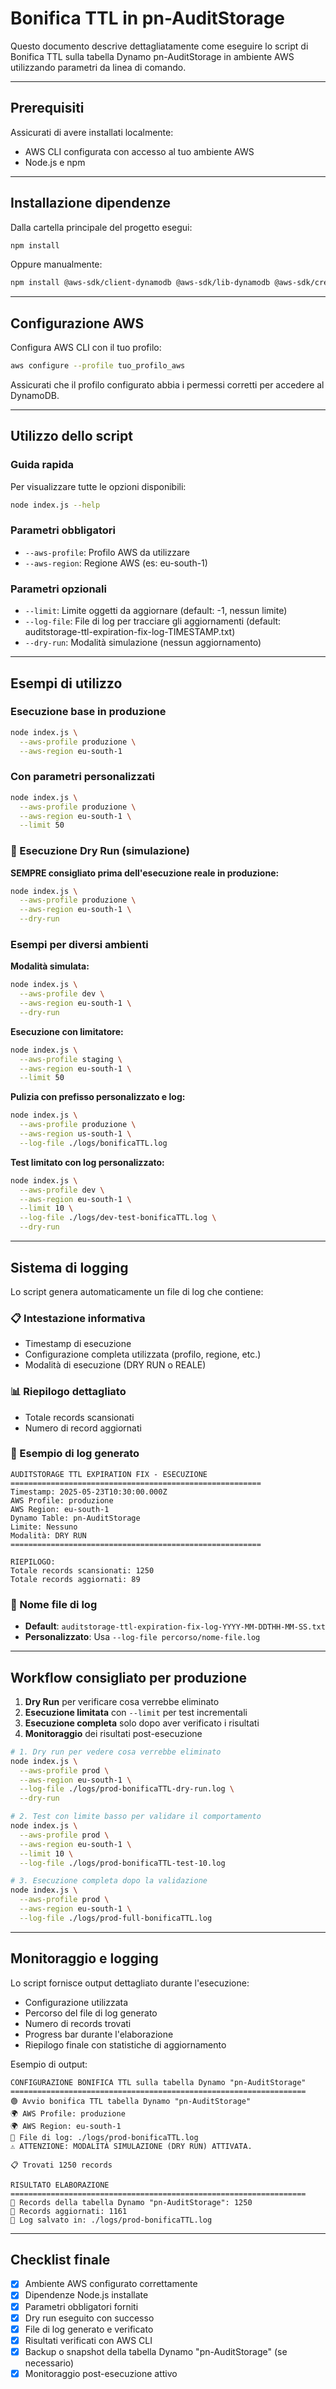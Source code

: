 # Bonifica TTL in pn-AuditStorage

Questo documento descrive dettagliatamente come eseguire lo script di Bonifica TTL sulla tabella Dynamo pn-AuditStorage 
in ambiente AWS utilizzando parametri da linea di comando.

---

## Prerequisiti

Assicurati di avere installati localmente:

* AWS CLI configurata con accesso al tuo ambiente AWS
* Node.js e npm

---

## Installazione dipendenze

Dalla cartella principale del progetto esegui:

```bash
npm install
```

Oppure manualmente:

```bash
npm install @aws-sdk/client-dynamodb @aws-sdk/lib-dynamodb @aws-sdk/credential-provider-sso @js-temporal/polyfill cli-progress
```

---

## Configurazione AWS

Configura AWS CLI con il tuo profilo:

```bash
aws configure --profile tuo_profilo_aws
```

Assicurati che il profilo configurato abbia i permessi corretti per accedere al DynamoDB.

---

## Utilizzo dello script

### Guida rapida

Per visualizzare tutte le opzioni disponibili:

```bash
node index.js --help
```

### Parametri obbligatori

- `--aws-profile`: Profilo AWS da utilizzare
- `--aws-region`: Regione AWS (es: eu-south-1)  

### Parametri opzionali

- `--limit`: Limite oggetti da aggiornare (default: -1, nessun limite)
- `--log-file`: File di log per tracciare gli aggiornamenti (default: auditstorage-ttl-expiration-fix-log-TIMESTAMP.txt)
- `--dry-run`: Modalità simulazione (nessun aggiornamento)

---

## Esempi di utilizzo

### Esecuzione base in produzione

```bash
node index.js \
  --aws-profile produzione \
  --aws-region eu-south-1 
```

### Con parametri personalizzati

```bash
node index.js \
  --aws-profile produzione \
  --aws-region eu-south-1 \
  --limit 50 
```

### 🚩 Esecuzione Dry Run (simulazione)

**SEMPRE consigliato prima dell'esecuzione reale in produzione:**

```bash
node index.js \
  --aws-profile produzione \
  --aws-region eu-south-1 \
  --dry-run
```

### Esempi per diversi ambienti

**Modalità simulata:**
```bash
node index.js \
  --aws-profile dev \
  --aws-region eu-south-1 \
  --dry-run
```

**Esecuzione con limitatore:**
```bash
node index.js \
  --aws-profile staging \
  --aws-region eu-south-1 \
  --limit 50
```

**Pulizia con prefisso personalizzato e log:**
```bash
node index.js \
  --aws-profile produzione \
  --aws-region us-south-1 \
  --log-file ./logs/bonificaTTL.log
```

**Test limitato con log personalizzato:**
```bash
node index.js \
  --aws-profile dev \
  --aws-region eu-south-1 \
  --limit 10 \
  --log-file ./logs/dev-test-bonificaTTL.log \
  --dry-run
```

---

## Sistema di logging

Lo script genera automaticamente un file di log che contiene:

### 📋 Intestazione informativa
- Timestamp di esecuzione
- Configurazione completa utilizzata (profilo, regione, etc.)
- Modalità di esecuzione (DRY RUN o REALE)

### 📊 Riepilogo dettagliato
- Totale records scansionati
- Numero di record aggiornati


### 📝 Esempio di log generato

```
AUDITSTORAGE TTL EXPIRATION FIX - ESECUZIONE
========================================================
Timestamp: 2025-05-23T10:30:00.000Z
AWS Profile: produzione
AWS Region: eu-south-1
Dynamo Table: pn-AuditStorage
Limite: Nessuno
Modalità: DRY RUN
========================================================

RIEPILOGO:
Totale records scansionati: 1250
Totale records aggiornati: 89
```

### 🎯 Nome file di log
- **Default**: `auditstorage-ttl-expiration-fix-log-YYYY-MM-DDTHH-MM-SS.txt`
- **Personalizzato**: Usa `--log-file percorso/nome-file.log`

---

## Workflow consigliato per produzione

1. **Dry Run** per verificare cosa verrebbe eliminato
2. **Esecuzione limitata** con `--limit` per test incrementali  
3. **Esecuzione completa** solo dopo aver verificato i risultati
4. **Monitoraggio** dei risultati post-esecuzione

```bash
# 1. Dry run per vedere cosa verrebbe eliminato
node index.js \
  --aws-profile prod \
  --aws-region eu-south-1 \
  --log-file ./logs/prod-bonificaTTL-dry-run.log \
  --dry-run

# 2. Test con limite basso per validare il comportamento
node index.js \
  --aws-profile prod \
  --aws-region eu-south-1 \
  --limit 10 \
  --log-file ./logs/prod-bonificaTTL-test-10.log

# 3. Esecuzione completa dopo la validazione
node index.js \
  --aws-profile prod \
  --aws-region eu-south-1 \
  --log-file ./logs/prod-full-bonificaTTL.log
```

---

## Monitoraggio e logging

Lo script fornisce output dettagliato durante l'esecuzione:

- Configurazione utilizzata
- Percorso del file di log generato
- Numero di records trovati 
- Progress bar durante l'elaborazione
- Riepilogo finale con statistiche di aggiornamento

Esempio di output:
```
CONFIGURAZIONE BONIFICA TTL sulla tabella Dynamo "pn-AuditStorage"
==================================================================
🟢 Avvio bonifica TTL tabella Dynamo "pn-AuditStorage"
🌍 AWS Profile: produzione
🌍 AWS Region: eu-south-1
📄 File di log: ./logs/prod-bonificaTTL.log
⚠️ ATTENZIONE: MODALITÀ SIMULAZIONE (DRY RUN) ATTIVATA.

📋 Trovati 1250 records 

RISULTATO ELABORAZIONE
==================================================================
📌 Records della tabella Dynamo "pn-AuditStorage": 1250
📁 Records aggiornati: 1161
📄 Log salvato in: ./logs/prod-bonificaTTL.log
```

---

## Checklist finale

* [x] Ambiente AWS configurato correttamente
* [x] Dipendenze Node.js installate  
* [x] Parametri obbligatori forniti
* [x] Dry run eseguito con successo
* [x] File di log generato e verificato
* [x] Risultati verificati con AWS CLI
* [x] Backup o snapshot della tabella Dynamo "pn-AuditStorage" (se necessario)
* [x] Monitoraggio post-esecuzione attivo